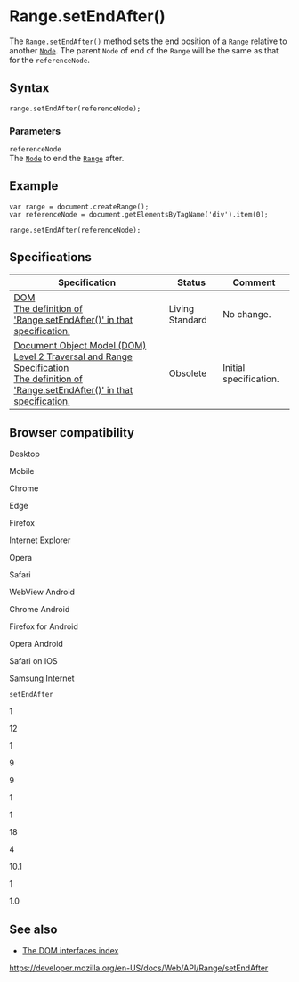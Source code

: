 # Range.setEndAfter()

The `Range.setEndAfter()` method sets the end position of a [`Range`](../range) relative to another [`Node`](../node). The parent `Node` of end of the `Range` will be the same as that for the `referenceNode`.

## Syntax

    range.setEndAfter(referenceNode);

### Parameters

`referenceNode`  
The [`Node`](../node) to end the [`Range`](../range) after.

## Example

    var range = document.createRange();
    var referenceNode = document.getElementsByTagName('div').item(0);

    range.setEndAfter(referenceNode);

## Specifications

<table><thead><tr class="header"><th>Specification</th><th>Status</th><th>Comment</th></tr></thead><tbody><tr class="odd"><td><a href="https://dom.spec.whatwg.org/#dom-range-setendafter">DOM<br />
<span class="small">The definition of 'Range.setEndAfter()' in that specification.</span></a></td><td><span class="spec-living">Living Standard</span></td><td>No change.</td></tr><tr class="even"><td><a href="https://www.w3.org/TR/DOM-Level-2-Traversal-Range/ranges.html#Level2-Range-method-setEndAfter">Document Object Model (DOM) Level 2 Traversal and Range Specification<br />
<span class="small">The definition of 'Range.setEndAfter()' in that specification.</span></a></td><td><span class="spec-obsolete">Obsolete</span></td><td>Initial specification.</td></tr></tbody></table>

## Browser compatibility

Desktop

Mobile

Chrome

Edge

Firefox

Internet Explorer

Opera

Safari

WebView Android

Chrome Android

Firefox for Android

Opera Android

Safari on IOS

Samsung Internet

`setEndAfter`

1

12

1

9

9

1

1

18

4

10.1

1

1.0

## See also

- [The DOM interfaces index](../document_object_model)

<a href="https://developer.mozilla.org/en-US/docs/Web/API/Range/setEndAfter" class="_attribution-link">https://developer.mozilla.org/en-US/docs/Web/API/Range/setEndAfter</a>
